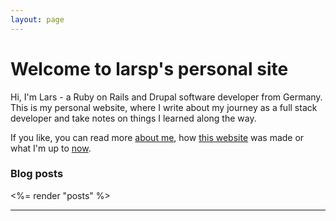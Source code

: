 ```yaml
---
layout: page
---
```


# Welcome to larsp's personal site

Hi, I'm Lars - a Ruby on Rails and Drupal software developer from Germany. This is my personal website, where I write about my journey as a full stack developer and take notes on things I learned along the way.

If you like, you can read more [about me](/about/), how [this website](/webtech/bridgetown/) was made or what I'm up to [now](/now/).

### Blog posts

<%= render "posts" %>

----

<a rel="me" href="https://ruby.social/@lape"><i data-feather="message-circle"></i></a>&nbsp;&nbsp;<a href="mailto:hello@larsp.dev"><i data-feather="mail"></i></a>&nbsp;&nbsp;<a href="https://github.com/lape"><i data-feather="github"></i></a>
